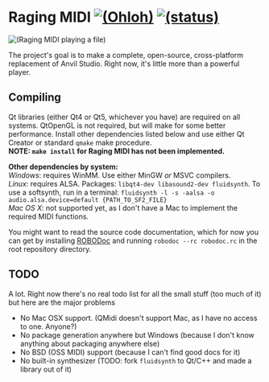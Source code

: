 # Raging MIDI [![(Ohloh)](http://ohloh.net/p/ragingmidi/widgets/project_thin_badge.gif)](https://www.ohloh.net/p/ragingmidi) [![(status)](https://travis-ci.org/waddlesplash/ragingmidi.png?branch=master)](https://travis-ci.org/waddlesplash/ragingmidi)
![(Raging MIDI playing a file)](https://f.cloud.github.com/assets/2175324/1142413/57ca47b6-1ccf-11e3-8ee5-ea21804c4684.png "Raging MIDI playing a file")

The project's goal is to make a complete, open-source, cross-platform replacement of Anvil Studio.
Right now, it's little more than a powerful player.

## Compiling
Qt libraries (either Qt4 or Qt5, whichever you have) are required on all systems. QtOpenGL is not required, but will make for some better performance. Install other dependencies listed below and use either Qt Creator or standard `qmake` make procedure.  
**NOTE: `make install` for Raging MIDI has not been implemented.**

**Other dependencies by system:**  
*Windows*: requires WinMM. Use either MinGW *or* MSVC compilers.  
*Linux*: requires ALSA. Packages: `libqt4-dev libasound2-dev fluidsynth`. To use a softsynth, run in a terminal: `fluidsynth -l -s -aalsa -o audio.alsa.device=default {PATH_TO_SF2_FILE}`  
*Mac OS X*: not supported yet, as I don't have a Mac to implement the required MIDI functions.  

You might want to read the source code documentation, which for now you can get by installing [ROBODoc](http://robodoc.sourceforge.net/) and running `robodoc --rc robodoc.rc` in the root repository directory.

## TODO
A lot. Right now there's no real todo list for all the small stuff (too much of it) but here are the major problems
 - No Mac OSX support. (QMidi doesn't support Mac, as I have no access to one. Anyone?)
 - No package generation anywhere but Windows (because I don't know anything about packaging anywhere else)
 - No BSD (OSS MIDI) support (because I can't find good docs for it)
 - No built-in synthesizer (TODO: fork `fluidsynth` to Qt/C++ and made a library out of it)
